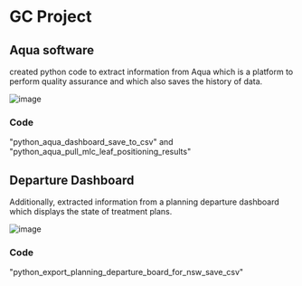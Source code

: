 # GC Project

## Aqua software
created python code to extract information from Aqua which is a platform to perform quality assurance and which also saves the history of data.

![image](https://github.com/felixbockel/gc_aqua_code/assets/128773755/4b231343-2f46-4744-97fd-cfce87925fc8)

### Code
"python_aqua_dashboard_save_to_csv" and "python_aqua_pull_mlc_leaf_positioning_results"

## Departure Dashboard

Additionally, extracted information from a planning departure dashboard which displays the state of treatment plans.

![image](https://github.com/felixbockel/gc_aqua_code/assets/128773755/8269718e-3d40-405a-ad51-d895b75d6847)

### Code

"python_export_planning_departure_board_for_nsw_save_csv"
